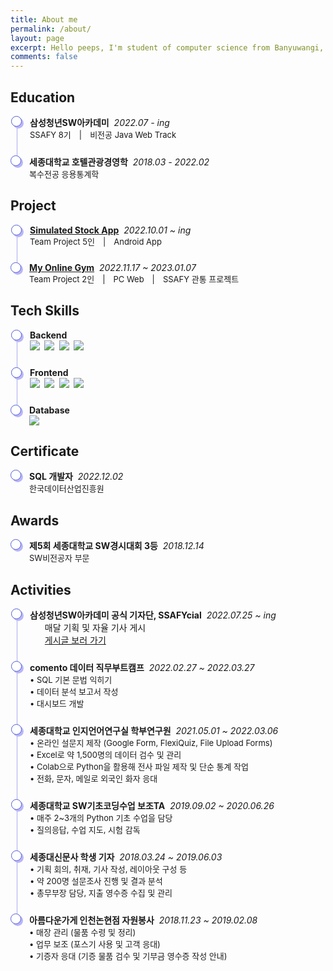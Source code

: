 ```yaml
---
title: About me
permalink: /about/
layout: page
excerpt: Hello peeps, I'm student of computer science from Banyuwangi, living in Jogjakarta. This blog for documentation about my programming journey, running on jekyll, hosting on netlify and using my own simple theme.
comments: false
---
```


<head>
  <style> 
    .container > ul, li {
      list-style: none;
      padding: 0;
    }
    .container > ul > li {
      padding-bottom: 1.5rem;
      border-left: 1px solid #abaaed;
      position: relative;
      padding-left: 20px;
      margin-left: 10px;
    }
    .container > ul > li:last-child {
      border: 0px;
      padding-bottom: 0;
    }
    .container > ul > li:before {
      content: '';
      width: 15px;
      height: 15px;
      background: white;
      border: 1px solid #4e5ed3;
      box-shadow: 3px 3px 0px #bab5f8;
      box-shadow: 3px 3px 0px #bab5f8;
      border-radius: 50%;
      position: absolute;
      left: -10px;
      top: 0px;
    }
    .container p {
      font-size: 13px;
      margin: 0px;
    }
    .container .time {
      font-style: italic;
    }
    .container .time span {
      font-weight: bolder;
      font-style: normal;
    }
  </style>
</head>

## Education
<div class="container">
  <ul>
    <li>
      <div class="time">
        <span>삼성청년SW아카데미</span>&nbsp;
        2022.07 - ing
      </div>
      <p>SSAFY 8기&emsp;|&emsp;비전공 Java Web Track</p>
    </li>
    <li>
      <div class="time">
        <span>세종대학교 호텔관광경영학</span>&nbsp;
        2018.03 - 2022.02
      </div>
      <p>복수전공 응용통계학</p>
    </li>
  </ul>
</div>

## Project
<div class="container">
  <ul>
    <li>
      <div class="time">
        <span><a href="/project/simulated-stock-app/">Simulated Stock App</a></span>&nbsp;
        2022.10.01 ~ ing
      </div>
      <p>Team Project 5인&emsp;|&emsp;Android App</p>
    </li>
    <li>
      <div class="time">
        <span><a href="/project/my-online-gym/">My Online Gym</a></span>&nbsp;
        2022.11.17 ~ 2023.01.07
      </div>
      <p>Team Project 2인&emsp;|&emsp;PC Web&emsp;|&emsp;SSAFY 관통 프로젝트</p>
    </li>
  </ul>
</div>

## Tech Skills
<div class="container">
  <ul>
    <li>
      <div class="time">
        <span>Backend</span>
      </div>
      <p>
        <img src="https://img.shields.io/badge/Java-007396?style=flat&logo=Java&logoColor=white">&nbsp;
        <img src="https://img.shields.io/badge/Spring-6DB33F?style=flat&logo=Spring&logoColor=white">&nbsp;
        <img src="https://img.shields.io/badge/SpringBoot-6DB33F?style=flat&logo=SpringBoot&logoColor=white">&nbsp;
        <img src="https://img.shields.io/badge/Python-3766AB?style=flat&logo=Python&logoColor=white">
      </p>
    </li>
    <li>
      <div class="time">
        <span>Frontend</span>
      </div>
      <p>
        <img src="https://img.shields.io/badge/html5-E34F26?style=flat&logo=html5&logoColor=white">&nbsp;
        <img src="https://img.shields.io/badge/css3-1572B6?style=flat&logo=css3&logoColor=white">&nbsp;
        <img src="https://img.shields.io/badge/bootstrap-7952B3?style=flat&logo=bootstrap&logoColor=white">&nbsp;
        <img src="https://img.shields.io/badge/vue.js-4FC08D?style=flat&logo=vue.js&logoColor=white">
      </p>
    </li>
    <li>
      <div class="time">
        <span>Database</span>
      </div>
      <p>
        <img src="https://img.shields.io/badge/mysql-4479A1?style=flat&logo=mysql&logoColor=white">
      </p>
    </li>
  </ul>
</div>

## Certificate
<div class="container">
  <ul>
    <li>
      <div class="time">
        <span>SQL 개발자</span>&nbsp;
        2022.12.02
      </div>
      <p>한국데이터산업진흥원</p>
    </li>
  </ul>
</div>

## Awards
<div class="container">
  <ul>
    <li>
      <div class="time">
        <span>제5회 세종대학교 SW경시대회 3등</span>&nbsp;
        2018.12.14
      </div>
      <p>SW비전공자 부문</p>
    </li>
  </ul>
</div>

## Activities
<div class="container">
  <ul>
  <li>
      <div class="time">
        <span>삼성청년SW아카데미 공식 기자단, SSAFYcial</span>&nbsp;
        2022.07.25 ~ ing
      </div>
      <p>
        <ul>
          <li>매달 기획 및 자율 기사 게시</li>
          <li><a href="https://p-lay-ground.tistory.com/category/SSAFYcial" target="_blank">게시글 보러 가기</a></li>
        </ul>
      </p>
    </li>
    <li>
      <div class="time">
        <span>comento 데이터 직무부트캠프</span>&nbsp;
        2022.02.27 ~ 2022.03.27
      </div>
      <p>
        • SQL 기본 문법 익히기<br>
        • 데이터 분석 보고서 작성<br>
        • 대시보드 개발
      </p>
    </li>
    <li>
      <div class="time">
        <span>세종대학교 인지언어연구실 학부연구원</span>&nbsp;
        2021.05.01 ~ 2022.03.06
      </div>
      <p>
        • 온라인 설문지 제작 (Google Form, FlexiQuiz, File Upload Forms)<br>
        • Excel로 약 1,500명의 데이터 검수 및 관리<br>
        • Colab으로 Python을 활용해 전사 파일 제작 및 단순 통계 작업<br>
        • 전화, 문자, 메일로 외국인 화자 응대
      </p>
    </li>
    <li>
      <div class="time">
        <span>세종대학교 SW기초코딩수업 보조TA</span>&nbsp;
        2019.09.02 ~ 2020.06.26
      </div>
      <p>
        • 매주 2~3개의 Python 기초 수업을 담당<br>
        • 질의응답, 수업 지도, 시험 감독
      </p>
    </li>
    <li>
      <div class="time">
        <span>세종대신문사 학생 기자</span>&nbsp;
        2018.03.24 ~ 2019.06.03
      </div>
      <p>
        • 기획 회의, 취재, 기사 작성, 레이아웃 구성 등<br>
        • 약 200명 설문조사 진행 및 결과 분석<br>
        • 총무부장 담당, 지출 영수증 수집 및 관리
      </p>
    </li>
    <li>
      <div class="time">
        <span>아름다운가게 인천논현점 자원봉사</span>&nbsp;
        2018.11.23 ~ 2019.02.08
      </div>
      <p>
        • 매장 관리 (물품 수령 및 정리)<br>
        • 업무 보조 (포스기 사용 및 고객 응대)<br>
        • 기증자 응대 (기증 물품 검수 및 기부금 영수증 작성 안내)
      </p>
    </li>
  </ul>
</div>
